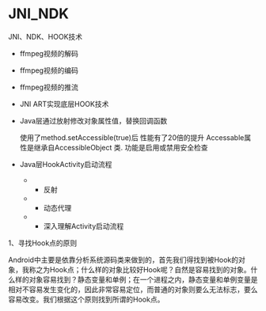 # JNI_NDK
JNI、NDK、HOOK技术

- ffmpeg视频的解码
- ffmpeg视频的编码
- ffmpeg视频的推流
- JNI ART实现底层HOOK技术
- Java层通过放射修改对象属性值，替换回调函数

    使用了method.setAccessible(true)后 性能有了20倍的提升 
    Accessable属性是继承自AccessibleObject 类. 功能是启用或禁用安全检查 
- Java层HookActivity启动流程
   
   - - 反射
   - - 动态代理
   - - 深入理解Activity启动流程


1、寻找Hook点的原则

Android中主要是依靠分析系统源码类来做到的，首先我们得找到被Hook的对象，我称之为Hook点；什么样的对象比较好Hook呢？自然是容易找到的对象。什么样的对象容易找到？静态变量和单例；在一个进程之内，静态变量和单例变量是相对不容易发生变化的，因此非常容易定位，而普通的对象则要么无法标志，要么容易改变。我们根据这个原则找到所谓的Hook点。




